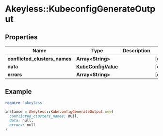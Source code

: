 # Akeyless::KubeconfigGenerateOutput

## Properties

| Name | Type | Description | Notes |
| ---- | ---- | ----------- | ----- |
| **conflicted_clusters_names** | **Array&lt;String&gt;** |  | [optional] |
| **data** | [**KubeConfigValue**](KubeConfigValue.md) |  | [optional] |
| **errors** | **Array&lt;String&gt;** |  | [optional] |

## Example

```ruby
require 'akeyless'

instance = Akeyless::KubeconfigGenerateOutput.new(
  conflicted_clusters_names: null,
  data: null,
  errors: null
)
```

